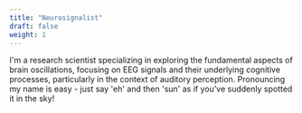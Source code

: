 ```yaml
---
title: "Neurosignalist"
draft: false
weight: 1
---
```

I'm a research scientist specializing in exploring the fundamental aspects of brain oscillations, focusing on EEG signals and their underlying cognitive processes, particularly in the context of auditory perception. Pronouncing my name is easy - just say 'eh' and then 'sun' as if you've suddenly spotted it in the sky!

